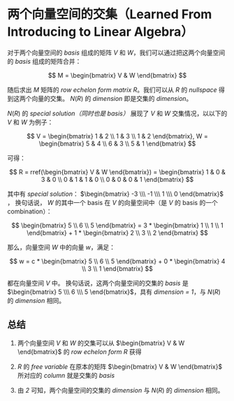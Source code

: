 # 两个向量空间的交集（Learned From Introducing to Linear Algebra）

对于两个向量空间的 _basis_ 组成的矩阵 $V$ 和 $W$，我们可以通过把这两个向量空间的 _basis_ 组成的矩阵合并：

$$ M = \begin{bmatrix} V & W \end{bmatrix} $$

随后求出 $M$ 矩阵的 _row echelon form matrix_ $R$。我们可以从 $R$ 的 _nullspace_ 得到这两个向量的交集。 $N(R)$ 的 _dimension_ 即是交集的 _dimension_。

$N(R)$ 的 _special solution（同时也是 basis）_ 展现了 $V$ 和 $W$ 交集情况，以以下的 $V$ 和 $W$ 为例子：

$$
V = \begin{bmatrix}
1 & 2 \\
1 & 3 \\
1 & 2
\end{bmatrix}, W = \begin{bmatrix}
5 & 4 \\
6 & 3 \\
5 & 1
\end{bmatrix}
$$

可得：

$$
R = rref(\begin{bmatrix} V & W \end{bmatrix}) = \begin{bmatrix}
1 & 0 & 3 & 0 \\
0 & 1 & 1 & 0 \\
0 & 0 & 0 & 1
\end{bmatrix}
$$

其中有 _special solution_： $\begin{bmatrix} -3 \\\ -1 \\\ 1 \\\ 0 \end{bmatrix}$ ，
换句话说， $W$ 的其中一个 basis 在 $V$ 的向量空间中（是 $V$ 的 basis 的一个 combination）：

$$
\begin{bmatrix} 
5 \\ 
6 \\ 
5 
\end{bmatrix} = 3 * \begin{bmatrix} 
1 \\ 
1 \\ 
1 \end{bmatrix} + 1 * \begin{bmatrix} 
2 \\ 
3 \\ 
2 
\end{bmatrix}
$$

那么，向量空间 $W$ 中的向量 $w$，满足：

$$
w = c * \begin{bmatrix} 
5 \\
6 \\
5
\end{bmatrix} + 0 * \begin{bmatrix} 
4 \\
3 \\
1
\end{bmatrix}
$$

都在向量空间 $V$ 中。
换句话说，这两个向量空间的交集的 _basis_ 是 $\begin{bmatrix} 5 \\\ 6 \\\ 5 \end{bmatrix}$，具有 _dimension = 1_，与 $N(R)$ 的 _dimension_ 相同。

## 总结

1. 两个向量空间 $V$ 和 $W$ 的交集可以从
$\begin{bmatrix} V & W \end{bmatrix}$ 
的 _row echelon form_ $R$ 获得

2. $R$ 的 _free variable_ 在原本的矩阵 
$\begin{bmatrix} V & W \end{bmatrix}$ 
所对应的 _column_ 就是交集的 _basis_

3. 由 _2_ 可知，两个向量空间的交集的 _dimension_ 与 $N(R)$ 的 _dimension_ 相同。
